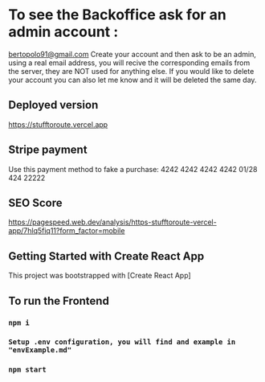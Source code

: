 # To see the Backoffice ask for an admin account :

bertopolo91@gmail.com
Create your account and then ask to be an admin, using a real email address, you will recive the corresponding emails from the server, they are NOT used for anything else. If you would like to delete your account you can also let me know and it will be deleted the same day.

## Deployed version

https://stufftoroute.vercel.app

## Stripe payment

Use this payment method to fake a purchase:
4242 4242 4242 4242 01/28 424 22222

## SEO Score

https://pagespeed.web.dev/analysis/https-stufftoroute-vercel-app/7hlq5fiq11?form_factor=mobile

## Getting Started with Create React App

This project was bootstrapped with [Create React App]

## To run the Frontend

### `npm i`

### `Setup .env configuration, you will find and example in "envExample.md"`

### `npm start`
